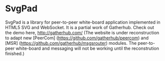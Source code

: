 # SvgPad
SvgPad is a library for peer-to-peer white-board application implemented in HTML5 SVG and WebSocket. It is a partial work of Gatherhub. Check out the demo here, http://gatherhub.com/ (The website is under reconstruction to adapt new [PeerCom] (https://github.com/gatherhub/peercom) and [MSR] (https://github.com/gatherhub/msgsrouter) modules. The peer-to-peer white-board and messaging will not be working until the reconstrution finished.)

